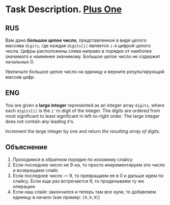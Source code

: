 # Task Description. [Plus One](https://leetcode.com/explore/interview/card/top-interview-questions-easy/92/array/559/)

## RUS

Вам дано **большое целое число**, представленное в виде целого массива `digits`, где каждая `digits[i]` является `i-й` цифрой целого числа. Цифры расположены слева направо в порядке от наиболее значимого к наименее значимому. Большое целое число не содержит начальных 0.

Увеличьте большое целое число на единицу и верните результирующий массив цифр.

## ENG

You are given a **large integer** represented as an integer array `digits`, where each `digits[i]` is the `i'th` digit of the integer. The digits are ordered from most significant to least significant in left-to-right order. The large integer does not contain any leading `0`'s.

Increment the large integer by one and return _the resulting array of digits_.
## Объяснение
1. Проходимся в обратном порядке по искомому слайсу
2. Если последнее число не 9-ка, то просто инкрементируем это число и возвращаем слайс
3. Если последнее число — 9, то превращаем ее в 0 и дальше идем по слайсу. Если еще раз встречается 9, то проделываем ту же операцию
4. Если наш слайс закончился и теперь там все нули, то добавляем единицу в начало (как пример: `[9,9,9]`)
